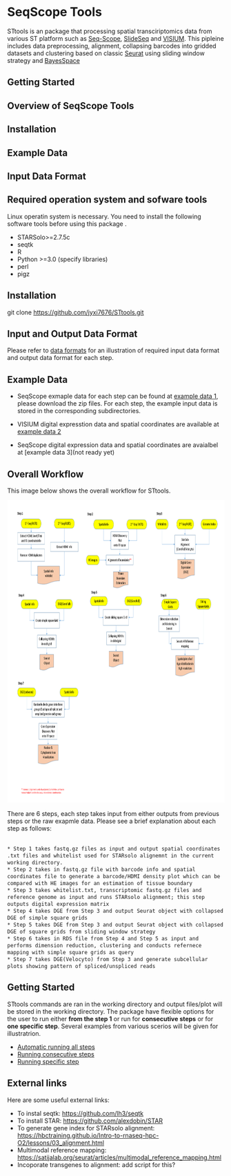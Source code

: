 
# SeqScope Tools 
STtools is an package that processing spatial transciriptomics data from various ST platform such as [Seq-Scope](https://www.cell.com/cell/fulltext/S0092-8674(21)00627-9?_returnURL=https%3A%2F%2Flinkinghub.elsevier.com%2Fretrieve%2Fpii%2FS0092867421006279%3Fshowall%3Dtrue), [SlideSeq](https://www.cell.com/cell/fulltext/S0092-8674(21)00627-9?_returnURL=https%3A%2F%2Flinkinghub.elsevier.com%2Fretrieve%2Fpii%2FS0092867421006279%3Fshowall%3Dtrue) and [VISIUM](https://www.nature.com/articles/s42003-020-01247-y). This pipleine includes data preprocessing, alignment, collapsing barcodes into 
gridded datasets and clustering based on classic [Seurat](https://satijalab.org/seurat/articles/spatial_vignette.html) using sliding window strategy and [BayesSpace](https://www.nature.com/articles/s41587-021-00935-2)

## Getting Started

## Overview of SeqScope Tools

## Installation

## Example Data

## Input Data Format

## Required operation system and sofware tools
Linux operatin system is necessary.
You need to install the following software tools before using this package .
* STARSolo>=2.7.5c
* seqtk
* R 
* Python >=3.0 (specify libraries)
* perl
* pigz

## Installation
git clone https://github.com/jyxi7676/STtools.git
## Input and Output Data Format
Please refer to [data formats](./doc/fileformats.md) for an illustration of required input data format and output data format for each step.

## Example Data
* SeqScope exmaple data for each step can be found at [example data 1](https://drive.google.com/file/d/1e0u57Yu_fVKFvs-UA7WYfj-vgm8Nd2y4/view?usp=sharing), please download the zip files. For each step, the example input data is stored in the corresponding subdirectories. 

* VISIUM digital expresstion data and spatial coordinates are available at [example data 2](https://drive.google.com/drive/folders/130ENNRBEi7kCOXDnGZlHUnuf4CD3_JEI?usp=sharing)
* SeqScope digital expression data and spatial coordinates are avaialbel at [example data 3](not ready yet)
## Overall Workflow

This image below shows the overall workflow for STtools. 

<p align="center">
    <img src="STtools_workflow.png" width="1550" height="700" />
</p>

There are 6 steps, each step takes input from either outputs from previous steps or the raw exapmle data. Please see a brief explanation about each step as follows:
```

* Step 1 takes fastq.gz files as input and output spatial coordinates .txt files and whitelist used for STARsolo alignemnt in the current working directory.
* Step 2 takes in fastq.gz file with barcode info and spatial coordinates file to generate a barcode/HDMI density plot which can be compared with HE images for an estimation of tissue boundary
* Step 3 takes whitelist.txt, transcriptomic fastq.gz files and reference genome as input and runs STARsolo alignment; this step outputs digital expression matrix
* Step 4 takes DGE from Step 3 and output Seurat object with collapsed DGE of simple square grids
* Step 5 takes DGE from Step 3 and output Seurat object with collapsed DGE of square grids from sliding window strategy
* Step 6 takes in RDS file from Step 4 and Step 5 as input and performs dimension reduction, clustering and conducts refernece mapping with simple square grids as query
* Step 7 takes DGE(Velocyto) from Step 3 and generate subcellular plots showing pattern of spliced/unspliced reads
```



## Getting Started
STtools commands are ran in the working directory and output files/plot will be stored in the working directory. The package have flexible options for the user to run either **from the step 1** or run for **consecutive steps** or for **one specific step**. Several examples from various scerios will be given for illustratrion. 
* [Automatic running all steps](./doc/readme1.md)
* [Running consecutive steps](./doc/readme2.md)
* [Running specific step](./doc/readme3.md)

## External links
Here are some useful external links:
* To instal seqtk: https://github.com/lh3/seqtk
* To install STAR: https://github.com/alexdobin/STAR
* To generate gene index for STARsolo alignment: https://hbctraining.github.io/Intro-to-rnaseq-hpc-O2/lessons/03_alignment.html
* Multimodal reference mapping: https://satijalab.org/seurat/articles/multimodal_reference_mapping.html
* Incoporate transgenes to alignment: add script for this?

